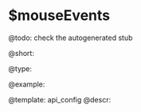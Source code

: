 $mouseEvents
=============

@todo:
	check the autogenerated stub


@short:
	

@type:

@example:

@template:	api_config
@descr:


